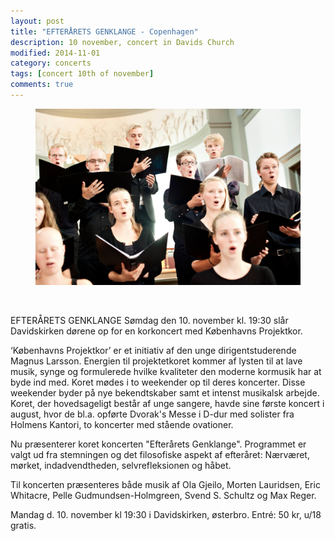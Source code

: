 ```yaml
---
layout: post
title: "EFTERÅRETS GENKLANGE - Copenhagen"
description: 10 november, concert in Davids Church
modified: 2014-11-01
category: concerts
tags: [concert 10th of november]
comments: true
---
```

<figure>
   <img src="/images/kor projekt.jpg"></a>
</figure><br>

EFTERÅRETS GENKLANGE
Sømdag den 10. november kl. 19:30 slår Davidskirken dørene op for en korkoncert med Københavns Projektkor.

‘Københavns Projektkor’ er et initiativ af den unge dirigentstuderende Magnus Larsson. Energien til projektetkoret kommer af lysten til at lave musik, synge og formulerede hvilke kvaliteter den moderne kormusik har at byde ind med. Koret mødes i to weekender op til deres koncerter. Disse weekender byder på nye bekendtskaber samt et intenst musikalsk arbejde.
Koret, der hovedsageligt består af unge sangere, havde sine første koncert i august, hvor de bl.a. opførte Dvorak's Messe i D-dur med solister fra Holmens Kantori, to koncerter med stående ovationer.

Nu præsenterer koret koncerten "Efterårets Genklange".
Programmet er valgt ud fra stemningen og det filosofiske aspekt af efteråret: Nærværet, mørket, indadvendtheden, selvrefleksionen og håbet.

Til koncerten præsenteres både musik af Ola Gjeilo, Morten Lauridsen, Eric Whitacre, Pelle Gudmundsen-Holmgreen, Svend S. Schultz og Max Reger.

Mandag d. 10. november kl 19:30 i Davidskirken, østerbro. Entré: 50 kr, u/18 gratis.
